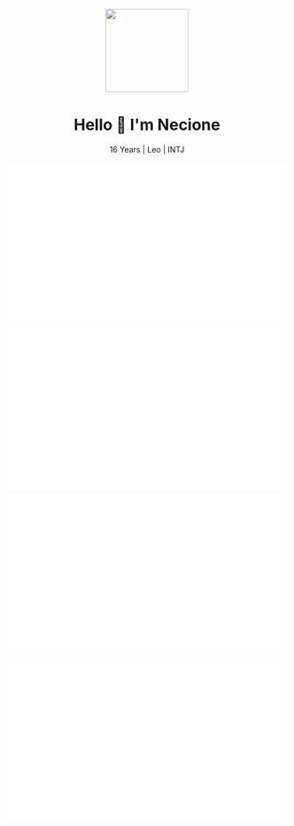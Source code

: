 <p align="center">
  <p align="center">
    <img width="150" height="150" src = "https://i.imgur.com/Qpq9YhS.png">
      </p>
    <h1 align="center"><b>Hello 👋 I'm Necione</b></h1>
    <p align="center">
      16 Years | Leo | INTJ
    </p>
</p>

<p align="center">
  <img src="https://raw.githubusercontent.com/necione/github-stats/master/generated/overview.svg#gh-dark-mode-only" />
  <img src="https://raw.githubusercontent.com/necione/github-stats/master/generated/languages.svg#gh-dark-mode-only" />
  <img src="https://raw.githubusercontent.com/necione/github-stats/master/generated/overview.svg#gh-light-mode-only" />
  <img src="https://raw.githubusercontent.com/necione/github-stats/master/generated/languages.svg#gh-light-mode-only" />
</p>
